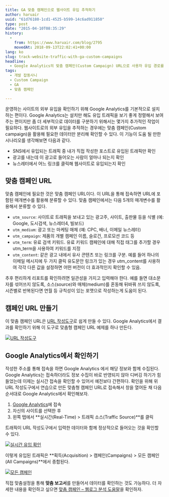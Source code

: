 ```yaml
---
title: GA 맞춤 캠페인으로 웹사이트 유입 추적하기
author: haruair
uuid: "61d76180-1cd1-4525-b599-14c6ad911850"
type: post
date: "2015-04-10T08:35:29"
history:
  - 
    from: https://www.haruair.com/blog/2795
    movedAt: 2018-09-13T22:02:41+00:00
lang: ko
slug: track-website-traffic-with-ga-custom-campaigns
headline:
  - Google Analytics의 맞춤 캠페인(Custom Campaign) URL으로 사용자 유입 경로를 추적하는 방법
tags:
  - 개발 잡동사니
  - Custom Campaign
  - GA
  - 맞춤 캠페인

---
```

운영하는 사이트의 외부 유입을 확인하기 위해 Google Analytics를 기본적으로 설치하는 편이다. Google Analytics는 설치만 해도 유입 트래픽을 보기 좋게 정렬해서 보여주는 편이지만 좀 더 세부적으로 데이터를 구분하기 위해서는 몇가지 추가적인 작업이 필요하다. 웹사이트로의 외부 유입을 추적하는 경우에는 맞춤 캠페인(Custom campaign)을 활용해 필요한 데이터만 분리해 확인할 수 있다. 이 기능이 도움 될 만한 시나리오를 생각해보면 다음과 같다.

  * SNS에서 유입되는 트래픽 중 내가 직접 작성한 포스트로 유입된 트래픽만 확인
  * 광고를 내는데 이 광고로 들어오는 사람이 얼마나 되는지 확인
  * 뉴스레터에서 어느 링크를 클릭해 웹사이트로 유입되는지 확인

## 맞춤 캠페인 URL

맞춤 캠페인에 필요한 것은 맞춤 캠페인 URL이다. 이 URL을 통해 접속하면 URL에 포함된 매개변수를 활용해 분류할 수 있다. 맞춤 캠페인에서는 다음 5개의 매개변수를 활용해서 분류할 수 있다.

  * `utm_source`: 사이트로 트래픽을 보내고 있는 광고주, 사이트, 출판물 등을 식별 (예: Google, 도시검색, 뉴스레터4, 빌보드)
  * `utm_medium`: 광고 또는 마케팅 매체 (예: CPC, 배너, 이메일 뉴스레터)
  * `utm_campaign`: 제품의 개별 캠페인 이름, 슬로건, 프로모션 코드 등
  * `utm_term`: 유료 검색 키워드. 유료 키워드 캠페인에 대해 직접 태그를 추가할 경우 utm_term을 사용하여 키워드를 지정
  * `utm_content`: 같은 광고 내에서 유사 콘텐츠 또는 링크를 구분. 예를 들어 하나의 이메일 메시지에 두 가지 클릭 유도문안 링크가 있는 경우 utm_content를 사용하여 각각 다른 값을 설정하면 어떤 버전이 더 효과적인지 확인할 수 있음.

추후 편리하게 리포트를 확인하려면 일관성을 가지고 입력해야 한다. 예를 들면 대소문자를 섞어쓰지 않도록, 소스(source)와 매체(medium)를 혼동해 뒤바꿔 쓰지 않도록, 시즌별로 반복된다면 연월 등 규칙성이 있는 포맷으로 작성하는게 도움이 된다.

## 캠페인 URL 만들기

이 맞춤 캠페인 URL은 [URL 작성도구][1]로 쉽게 만들 수 있다. Google Analytics에서 결과를 확인하기 위해 이 도구로 맞춤형 캠페인 URL 예제를 하나 만든다.

<a href="http://www.flickr.com/photos/90112078@N08/17094922462" target="_blank" title="URL 작성도구"><img src="https://live.staticflickr.com/8760/17094922462_eb21cb262a_z.jpg?w=660&#038;ssl=1" alt="URL 작성도구" class="aligncenter" data-recalc-dims="1" /></a>

## Google Analytics에서 확인하기

작성한 주소를 통해 접속을 하면 Google Analytics 에서 해당 정보와 함께 수집된다. Google Analytics는 접속하더라도 정보 수집이 바로 반영되지 않아 디버깅 하기가 힘들었는데 이제는 실시간 접속을 확인할 수 있어서 예전보다 간편하다. 확인을 위해 위 URL 작성도구에서 연습으로 만든 맞춤형 캠페인 URL로 접속해서 창을 열어둔 채 다음 순서대로 Google Analytics에서 확인해보자.

  1. [Google Analytics][2]에 접속
  2. 자신의 사이트를 선택한 후
  3. 왼쪽 탭에서 **실시간(Real-Time) > 트래픽 소스(Traffic Source)**를 클릭

트래픽이 URL 작성도구에서 입력한 데이터와 함께 정상적으로 들어오는 것을 확인할 수 있다.

<a href="http://www.flickr.com/photos/90112078@N08/16473997454" target="_blank" title="실시간 유입 확인"><img src="https://live.staticflickr.com/7603/16473997454_647bcccd0e_z.jpg?w=660&#038;ssl=1" alt="실시간 유입 확인" class="aligncenter" data-recalc-dims="1" /></a>

이렇게 유입된 트래픽은 **획득(Acquisition) > 캠페인(Campaigns) > 모든 캠페인(All Campaigns)**에서 종합된다.

<a href="http://www.flickr.com/photos/90112078@N08/17096440815" target="_blank" title="모든 캠페인"><img src="https://live.staticflickr.com/7727/17096440815_e142398c8e_o.png?w=660&#038;ssl=1" alt="모든 캠페인" class="aligncenter" data-recalc-dims="1" /></a>

직접 맞춤설정을 통해 **맞춤 보고서**를 만들어서 데이터를 확인하는 것도 가능하다. 더 자세한 내용을 확인하고 싶으면 [맞춤 캠페인 &#8211; 웹로그 분석 도움말][3]을 확인하자.

 [1]: https://support.google.com/analytics/answer/1033867
 [2]: http://google.com/analytics
 [3]: https://support.google.com/analytics/answer/1033863?hl=ko